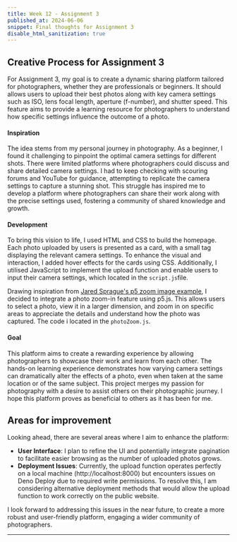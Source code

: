```yaml
---
title: Week 12 - Assignment 3
published_at: 2024-06-06
snippet: Final thoughts for Assignment 3
disable_html_sanitization: true
---
```


## Creative Process for Assignment 3

For Assignment 3, my goal is to create a dynamic sharing platform tailored for photographers, whether they are professionals or beginners. It should allows users to upload their best photos along with key camera settings such as ISO, lens focal length, aperture (f-number), and shutter speed. This feature aims to provide a learning resource for photographers to understand how specific settings influence the outcome of a photo.

#### Inspiration

The idea stems from my personal journey in photography. As a beginner, I found it challenging to pinpoint the optimal camera settings for different shots. There were limited platforms where photographers could discuss and share detailed camera settings. I had to keep checking with scouring forums and YouTube for guidance, attempting to replicate the camera settings to capture a stunning shot. This struggle has inspired me to develop a platform where photographers can share their work along with the precise settings used, fostering a community of shared knowledge and growth.

#### Development

To bring this vision to life, I used HTML and CSS to build the homepage. Each photo uploaded by users is presented as a card, with a small tag displaying the relevant camera settings. To enhance the visual and interaction, I added hover effects for the cards using CSS. Additionally, I utilised JavaScript to implement the upload function and enable users to input their camera settings, which located in the `script.js`file.

Drawing inspiration from [Jared Sprague's p5 zoom image example](https://jaredsprague.com/experiments/p5/zoom-image/), I decided to integrate a photo zoom-in feature using p5.js. This allows users to select a photo, view it in a larger dimension, and zoom in on specific areas to appreciate the details and understand how the photo was captured. The code i located in the `photoZoom.js`.

#### Goal

This platform aims to create a rewarding experience by allowing photographers to showcase their work and learn from each other. The hands-on learning experience demonstrates how varying camera settings can dramatically alter the effects of a photo, even when taken at the same location or of the same subject. This project merges my passion for photography with a desire to assist others on their photographic journey. I hope this platform proves as beneficial to others as it has been for me.

## Areas for improvement

Looking ahead, there are several areas where I aim to enhance the platform:

- <b>User Interface</b>: I plan to refine the UI and potentially integrate pagination to facilitate easier browsing as the number of uploaded photos grows.
- <b>Deployment Issues</b>: Currently, the upload function operates perfectly on a local machine (http://localhost:8000) but encounters issues on Deno Deploy due to required write permissions. To resolve this, I am considering alternative deployment methods that would allow the upload function to work correctly on the public website.

I look forward to addressing this issues in the near future, to create a more robust and user-friendly platform, engaging a wider community of photographers.

---

